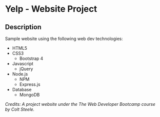# Yelp - Website Project

## Description

Sample website using the following web dev technologies:
* HTML5
* CSS3
  * Bootstrap 4
* Javascript
  * jQuery
* Node.js
  * NPM
  * Express.js
* Database
  * MongoDB

*Credits: A project website under the The Web Developer Bootcamp course by Colt Steele.*